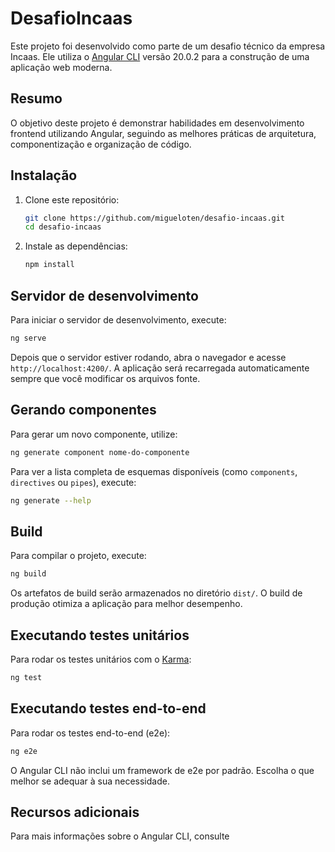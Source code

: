 # DesafioIncaas

Este projeto foi desenvolvido como parte de um desafio técnico da empresa Incaas. Ele utiliza o [Angular CLI](https://github.com/angular/angular-cli) versão 20.0.2 para a construção de uma aplicação web moderna.

## Resumo

O objetivo deste projeto é demonstrar habilidades em desenvolvimento frontend utilizando Angular, seguindo as melhores práticas de arquitetura, componentização e organização de código.

## Instalação

1. Clone este repositório:
   ```bash
   git clone https://github.com/migueloten/desafio-incaas.git
   cd desafio-incaas
   ```

2. Instale as dependências:
   ```bash
   npm install
   ```

## Servidor de desenvolvimento

Para iniciar o servidor de desenvolvimento, execute:

```bash
ng serve
```

Depois que o servidor estiver rodando, abra o navegador e acesse `http://localhost:4200/`. A aplicação será recarregada automaticamente sempre que você modificar os arquivos fonte.

## Gerando componentes

Para gerar um novo componente, utilize:

```bash
ng generate component nome-do-componente
```

Para ver a lista completa de esquemas disponíveis (como `components`, `directives` ou `pipes`), execute:

```bash
ng generate --help
```

## Build

Para compilar o projeto, execute:

```bash
ng build
```

Os artefatos de build serão armazenados no diretório `dist/`. O build de produção otimiza a aplicação para melhor desempenho.

## Executando testes unitários

Para rodar os testes unitários com o [Karma](https://karma-runner.github.io):

```bash
ng test
```

## Executando testes end-to-end

Para rodar os testes end-to-end (e2e):

```bash
ng e2e
```

O Angular CLI não inclui um framework de e2e por padrão. Escolha o que melhor se adequar à sua necessidade.

## Recursos adicionais

Para mais informações sobre o Angular CLI, consulte

